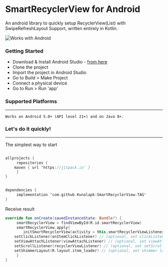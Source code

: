 # SmartRecyclerView for Android
An android library to quickly setup RecyclerView(List) with SwipeRefreshLayout Support, written entirely in Kotlin.

![Works with Android](https://img.shields.io/badge/Works_with-Android-green?style=flat-square)

### Getting Started

- Download & Install Android Studio - [from here](https://developer.android.com/studio/)
- Clone the project
- Import the project in Android Studio
- Go to Build > Make Project
- Connect a physical device
- Go to Run > Run 'app'

### Supported Platforms
-----------------------
```
Works on Android 5.0+ (API level 21+) and on Java 8+.
```

### Let's do it quickly!
---------------------------
The simplest way to start

```kotlin

allprojects {
     repositories {
	maven { url 'https://jitpack.io' }
     }
}


dependencies {
     implementation 'com.github.Kunalapk:SmartRecyclerView:TAG'
}
```

Receive result

```kotlin
override fun onCreate(savedInstanceState: Bundle?) {
     smartRecyclerView = findViewById(R.id.smartRecyclerView)
     smartRecyclerView.apply{
     	initSmartRecyclerView(activity = this,smartRecyclerViewListener = smartRecyclerViewListener,isPaginated = true)
	setClickListener(onItemClickListener) // (optional, set clickListener on recyclerview items)
	setViewAttachListener(viewAttachListener) // (optional, set viewAttachListener on recyclerview items)
	setScrollListener(recyclerViewListener) // (optional, set setScrollListener on recyclerview items)
	setShimmerLayout(R.layout.item_loader) // (optional, set shimmer layout while user waits for the data to load)
     }
}

```
